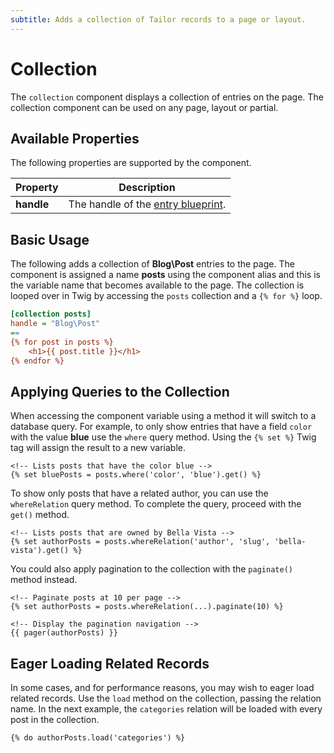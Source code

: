 ```yaml
---
subtitle: Adds a collection of Tailor records to a page or layout.
---
```

# Collection

The `collection` component displays a collection of entries on the page. The collection component can be used on any page, layout or partial.

## Available Properties

The following properties are supported by the component.

Property | Description
-------- | -------------
**handle** | The handle of the [entry blueprint](./blueprints.md).

## Basic Usage

The following adds a collection of **Blog\Post** entries to the page. The component is assigned a name **posts** using the component alias and this is the variable name that becomes available to the page. The collection is looped over in Twig by accessing the `posts` collection and a `{% for %}` loop.

```ini
[collection posts]
handle = "Blog\Post"
==
{% for post in posts %}
    <h1>{{ post.title }}</h1>
{% endfor %}
```

## Applying Queries to the Collection

When accessing the component variable using a method it will switch to a database query. For example, to only show entries that have a field `color` with the value **blue** use the `where` query method. Using the `{% set %}` Twig tag will assign the result to a new variable.

```twig
<!-- Lists posts that have the color blue -->
{% set bluePosts = posts.where('color', 'blue').get() %}
```

To show only posts that have a related author, you can use the `whereRelation` query method. To complete the query, proceed with the `get()` method.

```twig
<!-- Lists posts that are owned by Bella Vista -->
{% set authorPosts = posts.whereRelation('author', 'slug', 'bella-vista').get() %}
```

You could also apply pagination to the collection with the `paginate()` method instead.

```twig
<!-- Paginate posts at 10 per page -->
{% set authorPosts = posts.whereRelation(...).paginate(10) %}

<!-- Display the pagination navigation -->
{{ pager(authorPosts) }}
```

## Eager Loading Related Records

In some cases, and for performance reasons, you may wish to eager load related records. Use the `load` method on the collection, passing the relation name. In the next example, the `categories` relation will be loaded with every post in the collection.

```twig
{% do authorPosts.load('categories') %}
```
